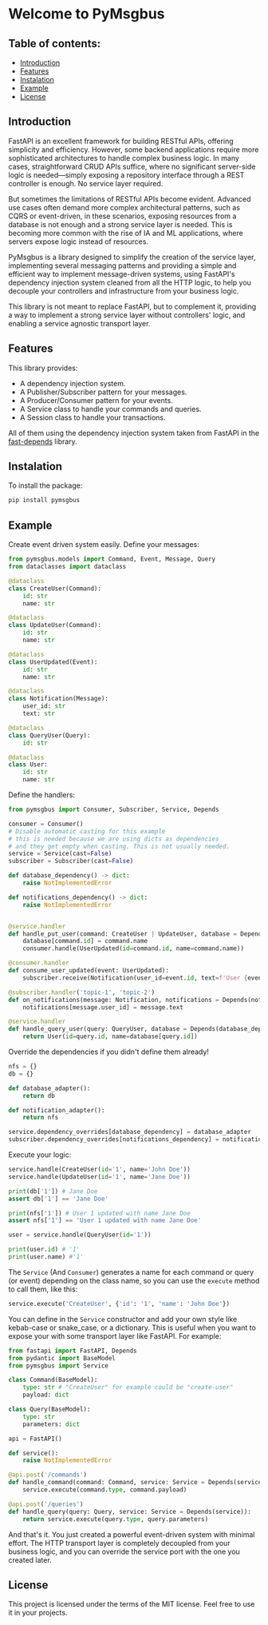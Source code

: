 # Welcome to PyMsgbus

## Table of contents:

- [Introduction](#introduction)
- [Features](#features)
- [Instalation](#instalation)
- [Example](#example)
- [License](#license)

## Introduction

FastAPI is an excellent framework for building RESTful APIs, offering simplicity and efficiency. However, some backend applications require more sophisticated architectures to handle complex business logic. In many cases, straightforward CRUD APIs suffice, where no significant server-side logic is needed—simply exposing a repository interface through a REST controller is enough. No service layer required.

But sometimes the limitations of RESTful APIs become evident. Advanced use cases often demand more complex architectural patterns, such as CQRS or event-driven, in these scenarios, exposing resources from a database is not enough and a strong service layer is needed. This is becoming more common with the rise of IA and ML applications, where servers expose logic instead of resources.

PyMsgbus is a library designed to simplify the creation of the service layer, implementing several messaging patterns and providing a simple and efficient way to implement message-driven systems, using FastAPI's dependency injection system cleaned from all the HTTP logic, to help you decouple your controllers and infrastructure from your business logic.

This library is not meant to replace FastAPI, but to complement it, providing a way to implement a strong service layer without controllers' logic, and enabling a service agnostic transport layer.

## Features

This library provides:

- A dependency injection system.
- A Publisher/Subscriber pattern for your messages.
- A Producer/Consumer pattern for your events.
- A Service class to handle your commands and queries.
- A Session class to handle your transactions.

All of them using the dependency injection system taken from FastAPI in the [fast-depends](https://github.com/Lancetnik/FastDepends) library.

## Instalation

To install the package:

```bash
pip install pymsgbus
```

## Example

Create event driven system easily. Define your messages:

```python
from pymsgbus.models import Command, Event, Message, Query
from dataclasses import dataclass

@dataclass
class CreateUser(Command):
    id: str
    name: str

@dataclass
class UpdateUser(Command):
    id: str
    name: str

@dataclass
class UserUpdated(Event):
    id: str
    name: str

@dataclass
class Notification(Message):
    user_id: str
    text: str

@dataclass
class QueryUser(Query):
    id: str

@dataclass
class User:
    id: str
    name: str
```

Define the handlers:

```python
from pymsgbus import Consumer, Subscriber, Service, Depends

consumer = Consumer() 
# Disable automatic casting for this example
# this is needed because we are using dicts as dependencies
# and they get empty when casting. This is not usually needed.
service = Service(cast=False)
subscriber = Subscriber(cast=False)

def database_dependency() -> dict:
    raise NotImplementedError

def notifications_dependency() -> dict:
    raise NotImplementedError


@service.handler
def handle_put_user(command: CreateUser | UpdateUser, database = Depends(database_dependency)):
    database[command.id] = command.name
    consumer.handle(UserUpdated(id=command.id, name=command.name))

@consumer.handler
def consume_user_updated(event: UserUpdated):
    subscriber.receive(Notification(user_id=event.id, text=f'User {event.id} updated with name {event.name}'), 'topic-1') 

@subscriber.handler('topic-1', 'topic-2')
def on_notifications(message: Notification, notifications = Depends(notifications_dependency)):
    notifications[message.user_id] = message.text

@service.handler
def handle_query_user(query: QueryUser, database = Depends(database_dependency)) -> User:
    return User(id=query.id, name=database[query.id])
```

Override the dependencies if you didn't define them already!

```python
nfs = {}
db = {}

def database_adapter():
    return db

def notification_adapter():
    return nfs

service.dependency_overrides[database_dependency] = database_adapter
subscriber.dependency_overrides[notifications_dependency] = notification_adapter
```

Execute your logic:

```python
service.handle(CreateUser(id='1', name='John Doe'))
service.handle(UpdateUser(id='1', name='Jane Doe'))

print(db['1']) # Jane Doe
assert db['1'] == 'Jane Doe'

print(nfs['1']) # User 1 updated with name Jane Doe
assert nfs['1'] == 'User 1 updated with name Jane Doe'

user = service.handle(QueryUser(id='1'))

print(user.id) # '1'
print(user.name) #'1'
```

The `Service` (And `Consumer`) generates a name for each command or query (or event) depending on the class name, so you can use the `execute` method to call them, like this:

```python
service.execute('CreateUser', {'id': '1', 'name': 'John Doe'})
```
You can define in the `Service` constructor and add your own style like kebab-case or snake_case, or a dictionary. This is useful when you want to expose your with some transport layer like FastAPI. For example:

```python
from fastapi import FastAPI, Depends
from pydantic import BaseModel
from pymsgbus import Service

class Command(BaseModel):
    type: str # "CreateUser" for example could be "create-user"
    payload: dict

class Query(BaseModel):
    type: str
    parameters: dict

api = FastAPI()

def service():
    raise NotImplementedError

@api.post('/commands')
def handle_command(command: Command, service: Service = Depends(service)):
    service.execute(command.type, command.payload)

@api.post('/queries')
def handle_query(query: Query, service: Service = Depends(service)):
    return service.execute(query.type, query.parameters)
```

And that's it. You just created a powerful event-driven system with minimal effort. The HTTP transport layer is completely decoupled from your business logic, and you can override the service port with the one you created later.  

## License

This project is licensed under the terms of the MIT license. Feel free to use it in your projects.
